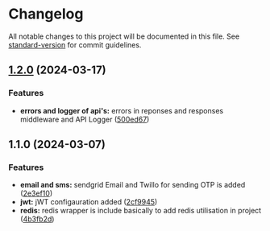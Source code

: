 # Changelog

All notable changes to this project will be documented in this file. See [standard-version](https://github.com/conventional-changelog/standard-version) for commit guidelines.

## [1.2.0](https://github.com/mayankrajput8745/common-backend-toolkit/compare/v1.1.0...v1.2.0) (2024-03-17)


### Features

* **errors and logger of api's:** errors in reponses and responses middleware and API Logger ([500ed67](https://github.com/mayankrajput8745/common-backend-toolkit/commit/500ed6740bd60a720713b5e2fcdba2972f3efc73))

## 1.1.0 (2024-03-07)


### Features

* **email and sms:** sendgrid Email and Twillo for sending OTP is added ([2e3ef10](https://github.com/mayankrajput8745/common-backend-toolkit/commit/2e3ef104b7fea890df9f47f05de64b7f9cf117a4))
* **jwt:** jWT configauration added ([2cf9945](https://github.com/mayankrajput8745/common-backend-toolkit/commit/2cf99454950e44c722d2790ba9eca1a4471e0c8c))
* **redis:** redis wrapper is include basically to add redis utilisation in project ([4b3fb2d](https://github.com/mayankrajput8745/common-backend-toolkit/commit/4b3fb2d518e7aa1c5faa5fd0b2518e8d9a204106))

